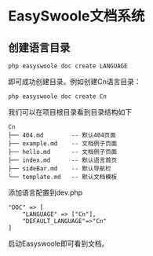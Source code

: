 # EasySwoole文档系统
## 创建语言目录
```
php easyswoole doc create LANGUAGE 
```
即可成功创建目录。例如创建Cn语言目录：
```
php easyswoole doc create Cn 
```
我们可以在项目根目录看到目录结构如下
```
Cn
├── 404.md        -- 默认404页面
├── example.md    -- 文档例子页面
├── hello.md      -- 文档例子页面
├── index.md      -- 默认语言首页
├── sideBar.md    -- 默认导航栏
└── template.md   -- 默认文档模板
```
添加语言配置到dev.php
```
"DOC" => [
    "LANGUAGE" => ["Cn"],
    "DEFAULT_LANGUAGE"=>"Cn"
]
```
启动Easyswoole即可看到文档。